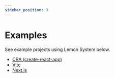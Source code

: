 ```yaml
---
sidebar_position: 3
---
```


# Examples

See example projects using Lemon System below.

- [CRA (create-react-app)](https://github.com/LemontechSA/design-system/tree/next/examples/create-react-app)
- [Vite](https://github.com/LemontechSA/design-system/tree/next/examples/vite)
- [Next.js](https://github.com/LemontechSA/design-system/tree/next/examples/next-js)
